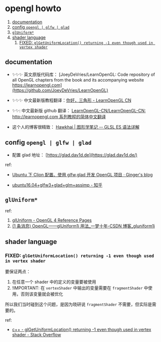 # opengl howto

1. [documentation](#documentation)
2. [config `opengl | glfw | glad`](#config-opengl--glfw--glad)
3. [`glUniform*`](#gluniform)
4. [shader language](#shader-language)
   1. [FIXED: `glGetUniformLocation() returning -1 even though used in vertex shader`](#fixed-glgetuniformlocation-returning--1-even-though-used-in-vertex-shader)

## documentation

- :sparkles::sparkles::sparkles: 英文原版代码库： [JoeyDeVries/LearnOpenGL: Code repository of all OpenGL chapters from the book and its accompanying website https://learnopengl.com](https://github.com/JoeyDeVries/LearnOpenGL)

- :sparkles::sparkles::sparkles: 中文最新版教程翻译：[你好，三角形 - LearnOpenGL CN](https://learnopengl-cn.github.io/01%20Getting%20started/04%20Hello%20Triangle/)

- :sparkles::sparkles:: 中文最新版 github 翻译： [LearnOpenGL-CN/LearnOpenGL-CN: http://learnopengl.com 系列教程的简体中文翻译](https://github.com/LearnOpenGL-CN/LearnOpenGL-CN)

- 这个人的博客很精致： [Hawkhai | 图形学笔记 -- GLSL ES 语法详解](https://blog.hawkhai.com/blog/2020/12/12/shader-OpenGL-ES-syntax#varying-%E9%99%90%E5%AE%9A%E7%AC%A6)

## config `opengl | glfw | glad`

- 配置 glad 地址： [https://glad.dav1d.de](https://glad.dav1d.de/)

ref:

- [Ubuntu 下 Clion 配置、使用 glfw,glad 开发 OpenGL 项目 · Ginger's blog](https://1-riverfish.github.io/2018/10/27/Ubuntu%E4%B8%8BClion%E9%85%8D%E7%BD%AE%E3%80%81%E4%BD%BF%E7%94%A8Glfw-Glad%E5%BC%80%E5%8F%91OpenGL%E9%A1%B9%E7%9B%AE/)

- [ubuntu16.04+glfw3+glad+glm+assimp - 知乎](https://zhuanlan.zhihu.com/p/89549290)

## `glUniform*`

ref:

1. [glUniform - OpenGL 4 Reference Pages](https://www.khronos.org/registry/OpenGL-Refpages/gl4/html/glUniform.xhtml)
2. [(1 条消息) OpenGL——glUniform1i 用法\_一梦十年-CSDN 博客\_gluniform1i](https://blog.csdn.net/mumuzi_1/article/details/62047112)

## shader language

### FIXED: `glGetUniformLocation() returning -1 even though used in vertex shader`

要保证两点：

1. 在任意一个 shader 中的定义的变量要被使用
2. !IMPORTANT: 在 `vertexShader` 中输出的变量需要在 `fragmentShader` 中使用，否则该变量就会被优化

所以我们当时碰到这个问题，是因为晓研说 `fragmentShader` 不需要，但实际是需要的。

ref:

- [c++ - glGetUniformLocation() returning -1 even though used in vertex shader - Stack Overflow](https://stackoverflow.com/questions/23319288/glgetuniformlocation-returning-1-even-though-used-in-vertex-shader)
